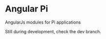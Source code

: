 # Angular Pi

AngularJs modules for Pi applications

Still during development, check the dev branch.
